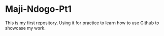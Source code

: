 # Maji-Ndogo-Pt1
This is my first repository. Using it for practice to learn how to use Github to showcase my work.
